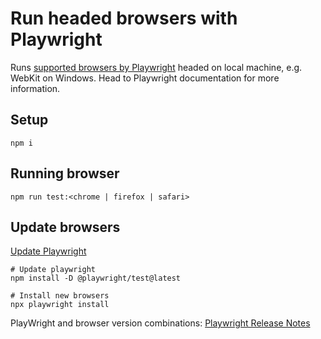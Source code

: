 # Run headed browsers with Playwright
Runs [supported browsers by Playwright](https://playwright.dev/docs/browsers) headed on local machine, e.g. WebKit on Windows.
Head to Playwright documentation for more information.

## Setup
```
npm i
```

## Running browser
```
npm run test:<chrome | firefox | safari>
```

## Update browsers
[Update Playwright](https://playwright.dev/docs/browsers#update-playwright-regularly) 

```
# Update playwright
npm install -D @playwright/test@latest

# Install new browsers
npx playwright install
```

PlayWright and browser version combinations: [Playwright Release Notes](https://playwright.dev/docs/release-notes)